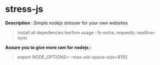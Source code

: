 # stress-js
**Description** : Simple nodejs stresser for your own websites

> install all depedencies berfore usage : fs-extra; requests; readline-sync 

**Assure you to give more ram for nodejs :**
> export NODE_OPTIONS=--max-old-space-size=8192
